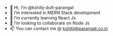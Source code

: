 - 👋 Hi, I’m @kshitij-dutt-parangat
- 👀 I’m interested in MERN Stack development
- 🌱 I’m currently learning React Js
- 💞️ I’m looking to collaborate on Node Js
- 📫 You can contact me @ kshitij@parangat.co.in

<!---
kshitij-dutt-parangat/kshitij-dutt-parangat is a ✨ special ✨ repository because its `README.md` (this file) appears on your GitHub profile.
You can click the Preview link to take a look at your changes.
--->
